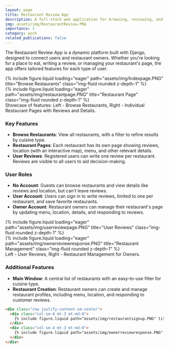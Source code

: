 ```yaml
---
layout: page
title: Restaurant Review App
description: A full-stack web application for browsing, reviewing, and managing restaurants.
img: assets/img/RestaurantReview.PNG
importance: 1
category: work
related_publications: false
---
```


The Restaurant Review App is a dynamic platform built with Django, designed to connect users and restaurant owners. Whether you're looking for a place to eat, writing a review, or managing your restaurant's page, the app offers tailored features for each type of user.

<div class="row">
    <div class="col-sm mt-3 mt-md-0">
        {% include figure.liquid loading="eager" path="assets/img/Indexpage.PNG" title="Browse Restaurants" class="img-fluid rounded z-depth-1" %}
    </div>
    <div class="col-sm mt-3 mt-md-0">
        {% include figure.liquid loading="eager" path="assets/img/restaurantpage.PNG" title="Restaurant Page" class="img-fluid rounded z-depth-1" %}
    </div>
</div>
<div class="caption">
    Showcase of features: Left - Browse Restaurants, Right - Individual Restaurant Pages with Reviews and Details.
</div>

### Key Features

- **Browse Restaurants**: View all restaurants, with a filter to refine results by cuisine type.
- **Restaurant Pages**: Each restaurant has its own page showing reviews, location (with an interactive map), menu, and other relevant details.
- **User Reviews**: Registered users can write one review per restaurant. Reviews are visible to all users to aid decision-making.

### User Roles

- **No Account**: Guests can browse restaurants and view details like reviews and location, but can't leave reviews.
- **User Account**: Users can sign in to write reviews, limited to one per restaurant, and save favorite restaurants.
- **Owner Account**: Restaurant owners can manage their restaurant's page by updating menu, location, details, and responding to reviews.

<div class="row">
    <div class="col-sm mt-3 mt-md-0">
        {% include figure.liquid loading="eager" path="assets/img/userreviewpage.PNG" title="User Reviews" class="img-fluid rounded z-depth-1" %}
    </div>
    <div class="col-sm mt-3 mt-md-0">
        {% include figure.liquid loading="eager" path="assets/img/ownerreviewresponse.PNG" title="Restaurant Management" class="img-fluid rounded z-depth-1" %}
    </div>
</div>
<div class="caption">
    Left - User Reviews, Right - Restaurant Management for Owners.
</div>

### Additional Features

- **Main Window**: A central list of restaurants with an easy-to-use filter for cuisine type.
- **Restaurant Creation**: Restaurant owners can create and manage restaurant profiles, including menu, location, and responding to customer reviews.

```html
<div class="row justify-content-sm-center">
  <div class="col-sm-8 mt-3 mt-md-0">
    {% include figure.liquid path="assets/img/restaurantsignup.PNG" title="Restaurant Signup" class="img-fluid rounded z-depth-1" %}
  </div>
  <div class="col-sm-4 mt-3 mt-md-0">
    {% include figure.liquid path="assets/img/ownerreviewresponse.PNG" title="Owner Response" class="img-fluid rounded z-depth-1" %}
  </div>
</div>

